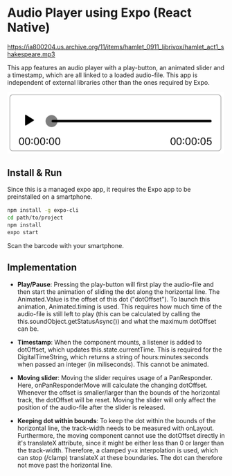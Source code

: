 # Audio Player using Expo (React Native)

https://ia800204.us.archive.org/11/items/hamlet_0911_librivox/hamlet_act1_shakespeare.mp3




This app features an audio player with a play-button, an animated slider and a timestamp, which are all linked to a loaded audio-file. This app is independent of external libraries other than the ones required by Expo.

<img src="./assets/audio-player.png" alt="Screenshot" width="500"/>

## Install & Run

Since this is a managed expo app, it requires the Expo app to be preinstalled on a smartphone.

```bash
npm install -g expo-cli
cd path/to/project
npm install
expo start
```

Scan the barcode with your smartphone.

## Implementation

* **Play/Pause**: Pressing the play-button will first play the audio-file and then start the animation of sliding the dot along the horizontal line. The Animated.Value is the offset of this dot ("dotOffset"). To launch this animation, Animated.timing is used. This requires how much time of the audio-file is still left to play (this can be calculated by calling the this.soundObject.getStatusAsync()) and what the maximum dotOffset can be.

* **Timestamp**: When the component mounts, a listener is added to dotOffset, which updates this.state.currentTime. This is required for the DigitalTimeString, which returns a string of hours:minutes:seconds when passed an integer (in miliseconds). This cannot be animated.

* **Moving slider**: Moving the slider requires usage of a PanResponder. Here, onPanResponderMove will calculate the changing dotOffset. Whenever the offset is smaller/larger than the bounds of the horizontal track, the dotOffset will be reset. Moving the slider will only affect the position of the audio-file after the slider is released.

* **Keeping dot within bounds**: To keep the dot within the bounds of the horizontal line, the track-width needs to be measured with onLayout. Furthermore, the moving component cannot use the dotOffset directly in it's translateX attribute, since it might be either less than 0 or larger than the track-width. Therefore, a clamped y=x interpolation is used, which can stop (/clamp) translateX at these boundaries. The dot can therefore not move past the horizontal line.
